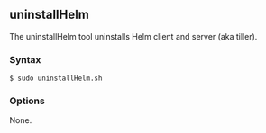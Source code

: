 ## uninstallHelm

The uninstallHelm tool uninstalls Helm client and server (aka tiller).

### Syntax

```Shell
$ sudo uninstallHelm.sh
```

### Options

None.